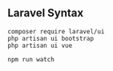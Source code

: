 ## Laravel Syntax

```
composer require laravel/ui
php artisan ui bootstrap
php artisan ui vue

npm run watch
```
